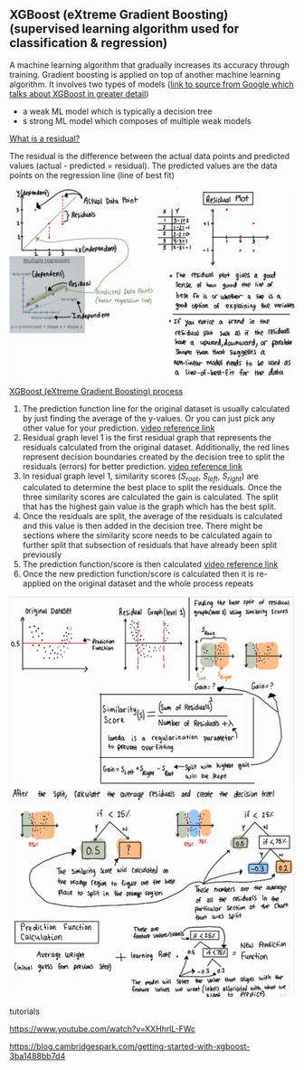 ## XGBoost (eXtreme Gradient Boosting) (supervised learning algorithm used for classification & regression)

A machine learning algorithm that gradually increases its accuracy through training. Gradient boosting is applied on top of another machine learning algorithm. It involves two types of models ([link to source from Google which talks about XGBoost in greater detail](https://developers.google.com/machine-learning/decision-forests/intro-to-gbdt))

* a weak ML model which is typically a decision tree
* s strong ML model which composes of multiple weak models

<ins> What is a residual? </ins>

The residual is the difference between the actual data points and predicted values (actual - predicted = residual). The predicted values are the data points on the regression line (line of best fit)

<img src="images/Residual_plot.jpg" width="700">

<ins> XGBoost (eXtreme Gradient Boosting) process  </ins>

1. The prediction function line for the original dataset is usually calculated by just finding the average of the y-values. Or you can just pick any other value for your prediction. [video reference link](https://www.youtube.com/watch?v=1Apk4lGg008)
2. Residual graph level 1 is the first residual graph that represents the residuals calculated from the original dataset. Additionally, the red lines represent decision boundaries created by the decision tree to split the residuals (errors) for better prediction. [video reference link](https://www.youtube.com/watch?v=QWEI0JjiDBg)
3. In residual graph level 1, similarity scores ($S_{root}$, $S_{left}$, $S_{right}$) are calculated to determine the best place to split the residuals. Once the three similarity scores are calculated the gain is calculated. The split that has the highest gain value is the graph which has the best split.
4. Once the residuals are split, the average of the residuals is calculated and this value is then added in the decision tree. There might be sections where the similarity score needs to be calculated again to further split that subsection of residuals that have already been split previously
5. The prediction function/score is then calculated [video reference link](https://www.youtube.com/watch?v=PxgVFp5a0E4)
6. Once the new prediction function/score is calculated then it is re-applied on the original dataset and the whole process repeats 

<img src="images/Similarity_score.jpg" width="700">

<img src="images/Prediction_fuction.jpg" width="700">


tutorials

https://www.youtube.com/watch?v=XXHhrlL-FWc

https://blog.cambridgespark.com/getting-started-with-xgboost-3ba1488bb7d4
